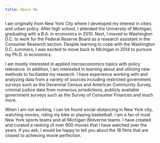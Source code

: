 ```yaml
---
title: About Me
---
```


I am originally from New York City where I developed my interest in cities and urban policy. After high school, I attended the University of Michigan, graduating with a B.A. in economics in 2010. Next, I moved to Washington D.C. to work for the Federal Reserve Board as a research assistant in the Consumer Research section. Despite learning to cope with the Washington D.C. summers, I was excited to move back to Michigan in 2014 to pursure my Ph.D. in economics.

I am mostly interested in applied microeconomics topics with policy relevance. In addition, I am interested in learning about and utilizing new methods to faciliatate my research. I have experience working with and analyzing data from a variety of sources including restricted government surveys such as the Decennial Census and American Community Survey, criminal justice data from numerous jurisdictions, publicly available government surveys such as the Survey of Consumer Finances and much more.

When I am not working, I can be found social-distancing in New York city, watching movies, riding my bike or playing basketball. I am a fan of most New York sports teams and all Michigan Wolverine teams. I have created and curated a ranking of over 900 movies that I have watched over the years. If you ask, I would be happy to tell you about the 18 films that are closest to achieving movie perfection.
